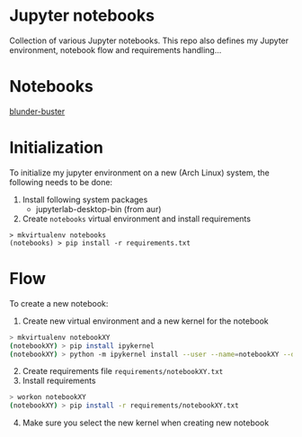 # Jupyter notebooks
Collection of various Jupyter notebooks. This repo also defines my Jupyter
environment, notebook flow and requirements handling...

# Notebooks
[blunder-buster](blunder-buster.ipynb)

# Initialization
To initialize my jupyter environment on a new (Arch Linux) system, the
following needs to be done:

1. Install following system packages
    * jupyterlab-desktop-bin (from aur)
2. Create `notebooks` virtual environment and install requirements 
```
> mkvirtualenv notebooks
(notebooks) > pip install -r requirements.txt
```

# Flow
To create a new notebook:

1. Create new virtual environment and a new kernel for the notebook
```bash
> mkvirtualenv notebookXY 
(notebookXY) > pip install ipykernel
(notebookXY) > python -m ipykernel install --user --name=notebookXY --display-name "Python (notebookXY)"
```
2. Create requirements file `requirements/notebookXY.txt`
3. Install requirements
```bash
> workon notebookXY
(notebookXY) > pip install -r requirements/notebookXY.txt
```
4. Make sure you select the new kernel when creating new notebook
